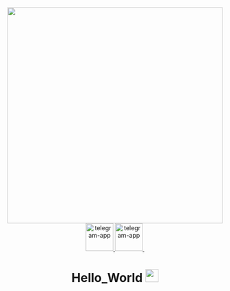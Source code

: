 ### 
<div id="header" align="center">
  <img src="https://s9.gifyu.com/images/SZiBp.gif" width="500"/>
</div>
<div id="badges" align="center">
  
  <a href="telegram.me/siferony">
    <img width="64" height="64" src="https://img.icons8.com/nolan/64/telegram-app.png" alt="telegram-app"/>
  </a>
  <a href="your-youtube-URL">
    <img width="64" height="64" src="https://img.icons8.com/nolan/64/telegram-app.png" alt="telegram-app"/>
  </a>
  <a>
    <img src="https://komarev.com/ghpvc/?AdequacyOFF=your-github-AdequacyOFF&style=flat-square&color=blue" alt=""/>
  </a>
  <h1>
  Hello_World
    <img src="https://media.giphy.com/media/hvRJCLFzcasrR4ia7z/giphy.gif" width="30px"/>
  </h1>
  
</div>


<!--
**AdequacyOFF/AdequacyOFF** is a ✨ _special_ ✨ repository because its `README.md` (this file) appears on your GitHub profile.

Here are some ideas to get you started:

- 🔭 I’m currently working on ...
- 🌱 I’m currently learning ...
- 👯 I’m looking to collaborate on ...
- 🤔 I’m looking for help with ...
- 💬 Ask me about ...
- 📫 How to reach me: ...
- 😄 Pronouns: ...
- ⚡ Fun fact: ...
-->
